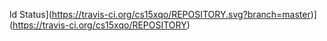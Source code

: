 ld Status](https://travis-ci.org/cs15xqo/REPOSITORY.svg?branch=master)](https://travis-ci.org/cs15xqo/REPOSITORY)
